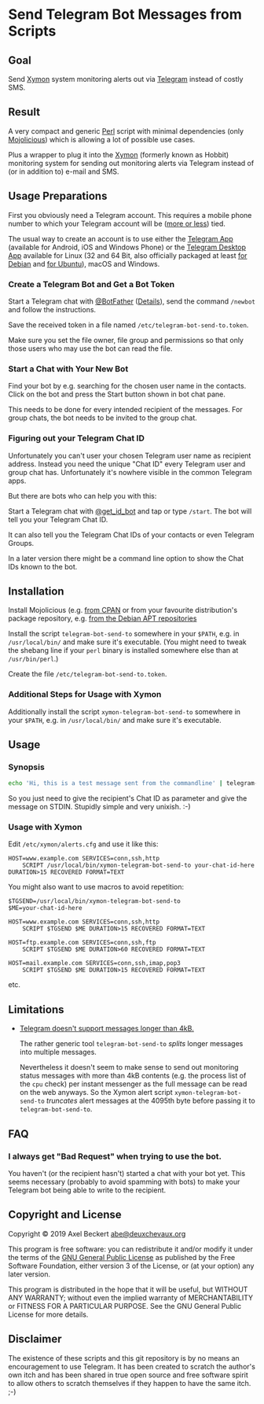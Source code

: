Send Telegram Bot Messages from Scripts
=======================================

Goal
----

Send [Xymon](https://www.xymon.com/) system monitoring alerts out via
[Telegram](https://www.telegram.org/) instead of costly SMS.

Result
------

A very compact and generic [Perl](https://www.perl.org/) script with
minimal dependencies (only [Mojolicious](https://mojolicio.us/)) which
is allowing a lot of possible use cases.

Plus a wrapper to plug it into the [Xymon](https://www.xymon.com/)
(formerly known as Hobbit) monitoring system for sending out
monitoring alerts via Telegram instead of (or in addition to) e-mail
and SMS.

Usage Preparations
------------------

First you obviously need a Telegram account. This requires a mobile
phone number to which your Telegram account will be
([more or less](https://www.telegram.org/faq#q-how-do-i-change-my-phone-number))
tied.

The usual way to create an account is to use either the
[Telegram App](https://www.telegram.org/apps) (available for Android,
iOS and Windows Phone) or the
[Telegram Desktop App](https://desktop.telegram.org/) available for
Linux (32 and 64 Bit, also officially packaged at least
[for Debian](https://packages.debian.org/telegram-desktop) and
[for Ubuntu](https://packages.ubuntu.com/telegram-desktop)), macOS and
Windows.

### Create a Telegram Bot and Get a Bot Token

Start a Telegram chat with [@BotFather](https://t.me/botfather)
([Details](https://core.telegram.org/bots#3-how-do-i-create-a-bot)),
send the command `/newbot` and follow the instructions.

Save the received token in a file named
`/etc/telegram-bot-send-to.token`.

Make sure you set the file owner, file group and permissions so that
only those users who may use the bot can read the file.

### Start a Chat with Your New Bot

Find your bot by e.g. searching for the chosen user name in the
contacts. Click on the bot and press the Start button shown in bot
chat pane.

This needs to be done for every intended recipient of the
messages. For group chats, the bot needs to be invited to the group
chat.

### Figuring out your Telegram Chat ID

Unfortunately you can't user your chosen Telegram user name as
recipient address. Instead you need the unique "Chat ID" every
Telegram user and group chat has. Unfortunately it's nowhere visible
in the common Telegram apps.

But there are bots who can help you with this:

Start a Telegram chat with
[@get_id_bot](https://t.me/get_id_bot) and tap or type
`/start`. The bot will tell you your Telegram Chat ID.

It can also tell you the Telegram Chat IDs of your contacts or even
Telegram Groups.

In a later version there might be a command line option to show the
Chat IDs known to the bot.

Installation
------------

Install Mojolicious
(e.g. [from CPAN](https://metacpan.org/release/Mojolicious) or from
your favourite distribution's package repository, e.g.
[from the Debian APT repositories](https://packages.debian.org/stable/libmojolicious-perl)

Install the script `telegram-bot-send-to` somewhere in your `$PATH`,
e.g. in `/usr/local/bin/` and make sure it's executable. (You might
need to tweak the shebang line if your `perl` binary is installed
somewhere else than at `/usr/bin/perl`.)

Create the file `/etc/telegram-bot-send-to.token`.

### Additional Steps for Usage with Xymon

Additionally install the script `xymon-telegram-bot-send-to` somewhere
in your `$PATH`, e.g. in `/usr/local/bin/` and make sure it's
executable.

Usage
-----

### Synopsis

```sh
echo 'Hi, this is a test message sent from the commandline' | telegram-bot-send-to your-chat-id-here
```

So you just need to give the recipient's Chat ID as parameter and give
the message on STDIN. Stupidly simple and very unixish. :-)

### Usage with Xymon

Edit `/etc/xymon/alerts.cfg` and use it like this:

```
HOST=www.example.com SERVICES=conn,ssh,http
	SCRIPT /usr/local/bin/xymon-telegram-bot-send-to your-chat-id-here DURATION>15 RECOVERED FORMAT=TEXT
```

You might also want to use macros to avoid repetition:

```
$TGSEND=/usr/local/bin/xymon-telegram-bot-send-to
$ME=your-chat-id-here

HOST=www.example.com SERVICES=conn,ssh,http
	SCRIPT $TGSEND $ME DURATION>15 RECOVERED FORMAT=TEXT

HOST=ftp.example.com SERVICES=conn,ssh,ftp
	SCRIPT $TGSEND $ME DURATION>60 RECOVERED FORMAT=TEXT

HOST=mail.example.com SERVICES=conn,ssh,imap,pop3
	SCRIPT $TGSEND $ME DURATION>15 RECOVERED FORMAT=TEXT
```

etc.

Limitations
-----------

* [Telegram doesn't support messages longer than 4kB.](https://core.telegram.org/method/messages.sendMessage#return-errors)

  The rather generic tool `telegram-bot-send-to` *splits* longer
  messages into multiple messages.

  Nevertheless it doesn't seem to make sense to send out monitoring
  status messages with more than 4kB contents (e.g. the process list
  of the `cpu` check) per instant messenger as the full message can be
  read on the web anyways. So the Xymon alert script
  `xymon-telegram-bot-send-to` *truncates* alert messages at the
  4095th byte before passing it to `telegram-bot-send-to`.

FAQ
---

### I always get "Bad Request" when trying to use the bot.

You haven't (or the recipient hasn't) started a chat with your bot
yet. This seems necessary (probably to avoid spamming with bots) to
make your Telegram bot being able to write to the recipient.

Copyright and License
---------------------

Copyright © 2019  Axel Beckert <abe@deuxchevaux.org>

This program is free software: you can redistribute it and/or modify
it under the terms of the
[GNU General Public License](https://www.gnu.org/licenses/) as
published by the Free Software Foundation, either version 3 of the
License, or (at your option) any later version.

This program is distributed in the hope that it will be useful, but
WITHOUT ANY WARRANTY; without even the implied warranty of
MERCHANTABILITY or FITNESS FOR A PARTICULAR PURPOSE.  See the GNU
General Public License for more details.

Disclaimer
----------

The existence of these scripts and this git repository is by no means
an encouragement to use Telegram. It has been created to scratch the
author's own itch and has been shared in true open source and free
software spirit to allow others to scratch themselves if they happen
to have the same itch. ;-)

